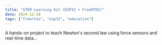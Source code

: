 ```yaml
---
title: "STEM Learning Kit (ESP32 + FreeRTOS)"
date: 2024-12-20
tags: ["freertos", "esp32", "education"]
---
```


A hands-on project to teach Newton's second law using force sensors and real-time data...
